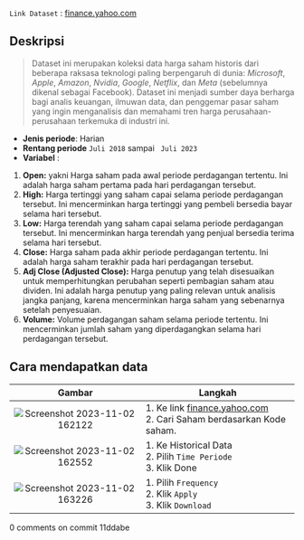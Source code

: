 `Link Dataset` : [finance.yahoo.com](https://finance.yahoo.com/)  
## Deskripsi
> Dataset ini merupakan koleksi data harga saham historis dari beberapa raksasa teknologi paling berpengaruh di dunia: 
> _Microsoft_, _Apple_, _Amazon_, _Nvidia_, _Google_, _Netflix_, dan _Meta_ (sebelumnya dikenal sebagai Facebook). 
> Dataset ini menjadi sumber daya berharga bagi analis keuangan, ilmuwan data, dan penggemar pasar saham yang ingin 
> menganalisis dan memahami tren harga perusahaan-perusahaan terkemuka di industri ini.  
  
* **Jenis periode**: Harian  
* **Rentang periode** `Juli 2018` sampai ` Juli 2023`  
* **Variabel** :
1. **Open:** yakni Harga saham pada awal periode perdagangan tertentu. 
Ini adalah harga saham pertama pada hari perdagangan tersebut.
2. **High:** Harga tertinggi yang saham capai selama periode perdagangan tersebut. 
Ini mencerminkan harga tertinggi yang pembeli bersedia bayar selama hari tersebut.
3. **Low:** Harga terendah yang saham capai selama periode perdagangan tersebut. 
Ini mencerminkan harga terendah yang penjual bersedia terima selama hari tersebut.
4. **Close:** Harga saham pada akhir periode perdagangan tertentu. 
Ini adalah harga saham terakhir pada hari perdagangan tersebut.
6. **Adj Close (Adjusted Close):** Harga penutup yang telah disesuaikan untuk memperhitungkan perubahan 
seperti pembagian saham atau dividen. Ini adalah harga penutup yang paling relevan untuk analisis jangka panjang, 
karena mencerminkan harga saham yang sebenarnya setelah penyesuaian.
7. **Volume:** Volume perdagangan saham selama periode tertentu. 
Ini mencerminkan jumlah saham yang diperdagangkan selama hari perdagangan tersebut.

## Cara mendapatkan data
|                                                             **Gambar**                                                            | **Langkah**                                                                                              |
|:---------------------------------------------------------------------------------------------------------------------------------:|----------------------------------------------------------------------------------------------------------|
| ![Screenshot 2023-11-02 162122](https://github.com/Zen-Rofiqy/STA1341-MPDW/assets/114891856/be0c42bf-ee41-47fc-95ef-ae243cdd850b) | 1. Ke link [finance.yahoo.com](https://finance.yahoo.com/)  <br /> 2. Cari Saham berdasarkan Kode saham. |
| ![Screenshot 2023-11-02 162552](https://github.com/Zen-Rofiqy/STA1341-MPDW/assets/114891856/ec552272-4004-4cf3-9d7b-061a82e27fa8) | 1. Ke Historical Data  <br /> 2. Pilih `Time Periode` <br /> 3. Klik Done                                |
| ![Screenshot 2023-11-02 163226](https://github.com/Zen-Rofiqy/STA1341-MPDW/assets/114891856/1ad2092f-6366-41c7-a9e0-e3ea7f924146) | 1. Pilih `Frequency`  <br /> 2. Klik `Apply` <br /> 3. Klik `Download`                                   |
0 comments on commit 11ddabe

